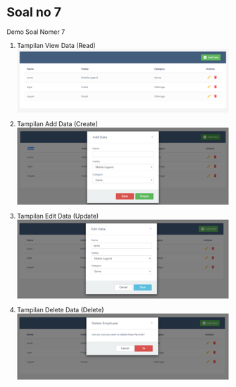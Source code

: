 
# Soal no 7

  
Demo Soal Nomer 7
1. Tampilan View Data (Read)
![view](https://github.com/murayyan/arkademy/blob/master/gambar1.PNG?raw=true)

2. Tampilan Add Data (Create)
![Add](https://github.com/murayyan/arkademy/blob/master/gambar2.PNG?raw=true)

3. Tampilan Edit Data (Update)
![Update](https://github.com/murayyan/arkademy/blob/master/gambar3.PNG?raw=true)

4. Tampilan Delete Data (Delete)
![Update](https://github.com/murayyan/arkademy/blob/master/gambar4.PNG?raw=true)
